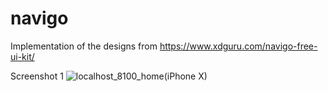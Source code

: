 # navigo
Implementation of the designs from https://www.xdguru.com/navigo-free-ui-kit/


Screenshot 1
![localhost_8100_home(iPhone X)](https://user-images.githubusercontent.com/22114609/60397550-f287f580-9b56-11e9-84e4-f490c76d6a2e.png)
